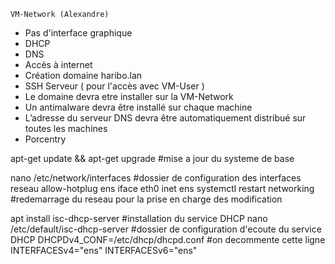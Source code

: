 ```
VM-Network (Alexandre)
```
- Pas d'interface graphique
- DHCP
- DNS
- Accès à internet
- Création domaine haribo.lan
- SSH Serveur ( pour l'accès avec VM-User )
- Le domaine devra etre installer sur la VM-Network
- Un antimalware devra être installé sur chaque machine
- L’adresse du serveur DNS devra être automatiquement distribué sur toutes les machines
- Porcentry



apt-get update && apt-get upgrade      #mise a jour du systeme de base

nano /etc/network/interfaces           #dossier de configuration des interfaces reseau
allow-hotplug ens
iface eth0 inet ens
systemctl restart networking           #redemarrage du reseau pour la prise en charge des modification

apt install isc-dhcp-server            #installation du service DHCP
nano /etc/default/isc-dhcp-server      #dossier de configuration d'ecoute du service DHCP
DHCPDv4_CONF=/etc/dhcp/dhcpd.conf      #on decommente cette ligne
INTERFACESv4="ens"
INTERFACESv6="ens"
